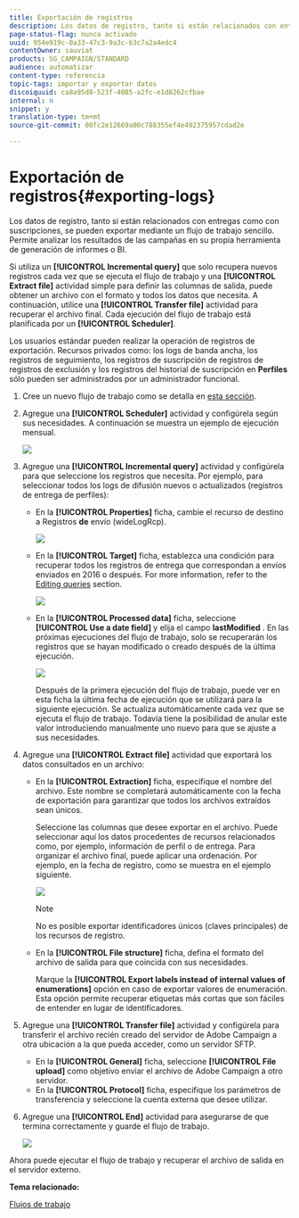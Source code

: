 ```yaml
---
title: Exportación de registros
description: Los datos de registro, tanto si están relacionados con entregas como con suscripciones, se pueden exportar mediante un flujo de trabajo sencillo.
page-status-flag: nunca activado
uuid: 954e919c-0a33-47c3-9a3c-63c7a2a4edc4
contentOwner: sauviat
products: SG_CAMPAIGN/STANDARD
audience: automatizar
content-type: referencia
topic-tags: importar y exportar datos
discoiquuid: ca8a95d8-523f-4085-a2fc-e1d8262cfbae
internal: n
snippet: y
translation-type: tm+mt
source-git-commit: 00fc2e12669a00c788355ef4e492375957cdad2e

---
```



# Exportación de registros{#exporting-logs}

Los datos de registro, tanto si están relacionados con entregas como con suscripciones, se pueden exportar mediante un flujo de trabajo sencillo. Permite analizar los resultados de las campañas en su propia herramienta de generación de informes o BI.

Si utiliza un **[!UICONTROL Incremental query]** que solo recupera nuevos registros cada vez que se ejecuta el flujo de trabajo y una **[!UICONTROL Extract file]** actividad simple para definir las columnas de salida, puede obtener un archivo con el formato y todos los datos que necesita. A continuación, utilice una **[!UICONTROL Transfer file]** actividad para recuperar el archivo final. Cada ejecución del flujo de trabajo está planificada por un **[!UICONTROL Scheduler]**.

Los usuarios estándar pueden realizar la operación de registros de exportación. Recursos privados como: los logs de banda ancha, los registros de seguimiento, los registros de suscripción de registros de registros de exclusión y los registros del historial de suscripción en **Perfiles** sólo pueden ser administrados por un administrador funcional.

1. Cree un nuevo flujo de trabajo como se detalla en [esta sección](../../automating/using/building-a-workflow.md#creating-a-workflow).
1. Agregue una **[!UICONTROL Scheduler]** actividad y configúrela según sus necesidades. A continuación se muestra un ejemplo de ejecución mensual.

   ![](assets/export_logs_scheduler.png)

1. Agregue una **[!UICONTROL Incremental query]** actividad y configúrela para que seleccione los registros que necesita. Por ejemplo, para seleccionar todos los logs de difusión nuevos o actualizados (registros de entrega de perfiles):

   * En la **[!UICONTROL Properties]** ficha, cambie el recurso de destino a Registros **de** envío (wideLogRcp).

      ![](assets/export_logs_query_properties.png)

   * En la **[!UICONTROL Target]** ficha, establezca una condición para recuperar todos los registros de entrega que correspondan a envíos enviados en 2016 o después. For more information, refer to the [Editing queries](../../automating/using/editing-queries.md#creating-queries) section.

      ![](assets/export_logs_query_target.png)

   * En la **[!UICONTROL Processed data]** ficha, seleccione **[!UICONTROL Use a date field]** y elija el campo **lastModified** . En las próximas ejecuciones del flujo de trabajo, solo se recuperarán los registros que se hayan modificado o creado después de la última ejecución.

      ![](assets/export_logs_query_processeddata.png)

      Después de la primera ejecución del flujo de trabajo, puede ver en esta ficha la última fecha de ejecución que se utilizará para la siguiente ejecución. Se actualiza automáticamente cada vez que se ejecuta el flujo de trabajo. Todavía tiene la posibilidad de anular este valor introduciendo manualmente uno nuevo para que se ajuste a sus necesidades.

1. Agregue una **[!UICONTROL Extract file]** actividad que exportará los datos consultados en un archivo:

   * En la **[!UICONTROL Extraction]** ficha, especifique el nombre del archivo. Este nombre se completará automáticamente con la fecha de exportación para garantizar que todos los archivos extraídos sean únicos.

      Seleccione las columnas que desee exportar en el archivo. Puede seleccionar aquí los datos procedentes de recursos relacionados como, por ejemplo, información de perfil o de entrega. Para organizar el archivo final, puede aplicar una ordenación. Por ejemplo, en la fecha de registro, como se muestra en el ejemplo siguiente.

      ![](assets/export_logs_extractfile_extraction.png)

      >[!NOTE]
      >
      >No es posible exportar identificadores únicos (claves principales) de los recursos de registro.

   * En la **[!UICONTROL File structure]** ficha, defina el formato del archivo de salida para que coincida con sus necesidades.

      Marque la **[!UICONTROL Export labels instead of internal values of enumerations]** opción en caso de exportar valores de enumeración. Esta opción permite recuperar etiquetas más cortas que son fáciles de entender en lugar de identificadores.

1. Agregue una **[!UICONTROL Transfer file]** actividad y configúrela para transferir el archivo recién creado del servidor de Adobe Campaign a otra ubicación a la que pueda acceder, como un servidor SFTP.

   * En la **[!UICONTROL General]** ficha, seleccione **[!UICONTROL File upload]** como objetivo enviar el archivo de Adobe Campaign a otro servidor.
   * En la **[!UICONTROL Protocol]** ficha, especifique los parámetros de transferencia y seleccione la cuenta [](../../administration/using/external-accounts.md#creating-an-external-account) externa que desee utilizar.

1. Agregue una **[!UICONTROL End]** actividad para asegurarse de que termina correctamente y guarde el flujo de trabajo.

   ![](assets/export_logs_example_workflow.png)

Ahora puede ejecutar el flujo de trabajo y recuperar el archivo de salida en el servidor externo.

**Tema relacionado:**

[Flujos de trabajo](../../automating/using/discovering-workflows.md)
